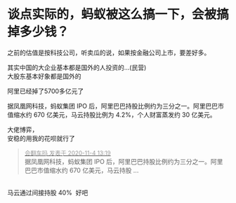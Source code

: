 # 谈点实际的，蚂蚁被这么搞一下，会被搞掉多少钱？


之前的估值是按科技公司，听卖瓜的说，如果按金融公司上市，要差好多。

其实中国的大企业基本都是国外的人投资的...(民营)<br />
大股东基本好象都是国外的

阿里已经掉了5700多亿元了

据凤凰网科技，蚂蚁集团 IPO 后，阿里巴巴持股比例约为三分之一。阿里巴巴市值缩水约 670 亿美元，马云持股比例为 4.2%，个人财富蒸发约 30 亿美元。

大佬博弈，<br />
安稳的用我的花呗就行了

<div class="quote"><blockquote><font size="2"><a href="https://www.hostloc.com/forum.php?mod=redirect&amp;goto=findpost&amp;pid=9401243&amp;ptid=762274" target="_blank"><font color="#999999">会翻车吗 发表于 2020-11-4 13:19</font></a></font><br />
据凤凰网科技，蚂蚁集团 IPO 后，阿里巴巴持股比例约为三分之一。阿里巴巴市值缩水约 670 亿美元，马云持股 ...</blockquote></div><br />
马云通过间接持股 40%&nbsp;&nbsp;好吧&nbsp;&nbsp;
